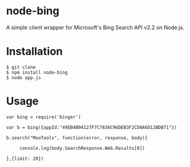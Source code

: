 # node-bing

A simple client wrapper for Microsoft's Bing Search API v2.2 on Node.js.

# Installation

```
$ git clone
$ npm install node-bing
$ node app.js
```

# Usage

```
var bing = require('binger')

var b = bing({appId:"49EB4B94127F7C7836C96DEB3F2CD8A6D12BDB71"})

b.search("MooTools", function(error, response, body){

     console.log(body.SearchResponse.Web.Results[0]) 

},{limit: 20})


```